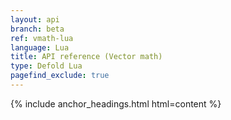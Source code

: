 ```yaml
---
layout: api
branch: beta
ref: vmath-lua
language: Lua
title: API reference (Vector math)
type: Defold Lua
pagefind_exclude: true
---
```

{% include anchor_headings.html html=content %}